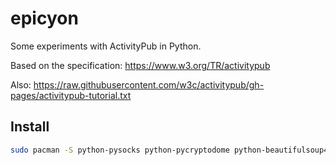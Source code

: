 # epicyon

Some experiments with ActivityPub in Python.

Based on the specification: https://www.w3.org/TR/activitypub

Also: https://raw.githubusercontent.com/w3c/activitypub/gh-pages/activitypub-tutorial.txt

## Install

``` bash
sudo pacman -S python-pysocks python-pycryptodome python-beautifulsoup4 python-requests-toolbelt
```